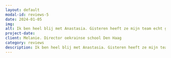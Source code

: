 ```yaml
---
layout: default
modal-id: reviews-5
date: 2024-01-05
img: 
alt: Ik ben heel blij met Anastasia. Gisteren heeft ze mijn team echt goed verder geholpen op de studiedag. Oude patronen, verwachtingen, verschil en overeenkomsten en allemaal op de juiste toon.  Ik hou haar nummer graag in mijn telefoon, want ik heb onze samenwerking zeer gewaardeerd!
project-date: 
client: Melanie. Director oekrainse school Den Haag
category: reviews
description: Ik ben heel blij met Anastasia. Gisteren heeft ze mijn team echt goed verder geholpen op de studiedag. Oude patronen, verwachtingen, verschil en overeenkomsten en allemaal op de juiste toon.  Ik hou haar nummer graag in mijn telefoon, want ik heb onze samenwerking zeer gewaardeerd!
---
```

